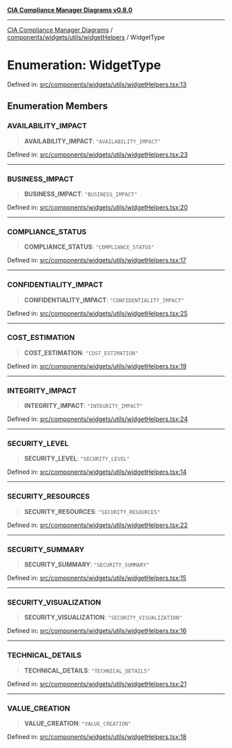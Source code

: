 [**CIA Compliance Manager Diagrams v0.8.0**](../../../../../README.md)

***

[CIA Compliance Manager Diagrams](../../../../../modules.md) / [components/widgets/utils/widgetHelpers](../README.md) / WidgetType

# Enumeration: WidgetType

Defined in: [src/components/widgets/utils/widgetHelpers.tsx:13](https://github.com/Hack23/cia-compliance-manager/blob/9d71808d079d754f4b85858b6e4ea1bff990b076/src/components/widgets/utils/widgetHelpers.tsx#L13)

## Enumeration Members

### AVAILABILITY\_IMPACT

> **AVAILABILITY\_IMPACT**: `"AVAILABILITY_IMPACT"`

Defined in: [src/components/widgets/utils/widgetHelpers.tsx:23](https://github.com/Hack23/cia-compliance-manager/blob/9d71808d079d754f4b85858b6e4ea1bff990b076/src/components/widgets/utils/widgetHelpers.tsx#L23)

***

### BUSINESS\_IMPACT

> **BUSINESS\_IMPACT**: `"BUSINESS_IMPACT"`

Defined in: [src/components/widgets/utils/widgetHelpers.tsx:20](https://github.com/Hack23/cia-compliance-manager/blob/9d71808d079d754f4b85858b6e4ea1bff990b076/src/components/widgets/utils/widgetHelpers.tsx#L20)

***

### COMPLIANCE\_STATUS

> **COMPLIANCE\_STATUS**: `"COMPLIANCE_STATUS"`

Defined in: [src/components/widgets/utils/widgetHelpers.tsx:17](https://github.com/Hack23/cia-compliance-manager/blob/9d71808d079d754f4b85858b6e4ea1bff990b076/src/components/widgets/utils/widgetHelpers.tsx#L17)

***

### CONFIDENTIALITY\_IMPACT

> **CONFIDENTIALITY\_IMPACT**: `"CONFIDENTIALITY_IMPACT"`

Defined in: [src/components/widgets/utils/widgetHelpers.tsx:25](https://github.com/Hack23/cia-compliance-manager/blob/9d71808d079d754f4b85858b6e4ea1bff990b076/src/components/widgets/utils/widgetHelpers.tsx#L25)

***

### COST\_ESTIMATION

> **COST\_ESTIMATION**: `"COST_ESTIMATION"`

Defined in: [src/components/widgets/utils/widgetHelpers.tsx:19](https://github.com/Hack23/cia-compliance-manager/blob/9d71808d079d754f4b85858b6e4ea1bff990b076/src/components/widgets/utils/widgetHelpers.tsx#L19)

***

### INTEGRITY\_IMPACT

> **INTEGRITY\_IMPACT**: `"INTEGRITY_IMPACT"`

Defined in: [src/components/widgets/utils/widgetHelpers.tsx:24](https://github.com/Hack23/cia-compliance-manager/blob/9d71808d079d754f4b85858b6e4ea1bff990b076/src/components/widgets/utils/widgetHelpers.tsx#L24)

***

### SECURITY\_LEVEL

> **SECURITY\_LEVEL**: `"SECURITY_LEVEL"`

Defined in: [src/components/widgets/utils/widgetHelpers.tsx:14](https://github.com/Hack23/cia-compliance-manager/blob/9d71808d079d754f4b85858b6e4ea1bff990b076/src/components/widgets/utils/widgetHelpers.tsx#L14)

***

### SECURITY\_RESOURCES

> **SECURITY\_RESOURCES**: `"SECURITY_RESOURCES"`

Defined in: [src/components/widgets/utils/widgetHelpers.tsx:22](https://github.com/Hack23/cia-compliance-manager/blob/9d71808d079d754f4b85858b6e4ea1bff990b076/src/components/widgets/utils/widgetHelpers.tsx#L22)

***

### SECURITY\_SUMMARY

> **SECURITY\_SUMMARY**: `"SECURITY_SUMMARY"`

Defined in: [src/components/widgets/utils/widgetHelpers.tsx:15](https://github.com/Hack23/cia-compliance-manager/blob/9d71808d079d754f4b85858b6e4ea1bff990b076/src/components/widgets/utils/widgetHelpers.tsx#L15)

***

### SECURITY\_VISUALIZATION

> **SECURITY\_VISUALIZATION**: `"SECURITY_VISUALIZATION"`

Defined in: [src/components/widgets/utils/widgetHelpers.tsx:16](https://github.com/Hack23/cia-compliance-manager/blob/9d71808d079d754f4b85858b6e4ea1bff990b076/src/components/widgets/utils/widgetHelpers.tsx#L16)

***

### TECHNICAL\_DETAILS

> **TECHNICAL\_DETAILS**: `"TECHNICAL_DETAILS"`

Defined in: [src/components/widgets/utils/widgetHelpers.tsx:21](https://github.com/Hack23/cia-compliance-manager/blob/9d71808d079d754f4b85858b6e4ea1bff990b076/src/components/widgets/utils/widgetHelpers.tsx#L21)

***

### VALUE\_CREATION

> **VALUE\_CREATION**: `"VALUE_CREATION"`

Defined in: [src/components/widgets/utils/widgetHelpers.tsx:18](https://github.com/Hack23/cia-compliance-manager/blob/9d71808d079d754f4b85858b6e4ea1bff990b076/src/components/widgets/utils/widgetHelpers.tsx#L18)
